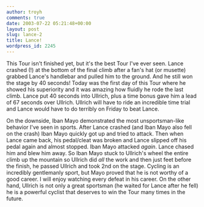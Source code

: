 ```yaml
---
author: troyh
comments: true
date: 2003-07-22 05:21:48+00:00
layout: post
slug: lance-2
title: Lance!
wordpress_id: 2245
---
```


This Tour isn't finished yet, but it's the best Tour I've ever seen. Lance crashed (!) at the bottom of the final climb after a fan's hat (or musette) grabbed Lance's handlebar and pulled him to the ground. And he still won the stage by 40 seconds! Today was the first day of this Tour where he showed his superiority and it was amazing how fluidly he rode the last climb. Lance put 40 seconds into Ullrich, plus a time bonus gave him a lead of 67 seconds over Ullrich. Ullrich will have to ride an incredible time trial and Lance would have to do terribly on Friday to beat Lance.

On the downside, Iban Mayo demonstrated the most unsportsman-like behavior I've seen in sports. After Lance crashed (and Iban Mayo also fell on the crash) Iban Mayo quickly got up and tried to attack. Then when Lance came back, his pedal/cleat was broken and Lance slipped off his pedal again and almost stopped. Iban Mayo attacked _again_. Lance chased him and blew him away. So Iban Mayo stuck to Ullrich's wheel the entire climb up the mountain so Ullrich did _all_ the work and then just feet before the finish, he passed Ullrich and took 2nd on the stage. Cycling is an incredibly gentlemanly sport, but Mayo proved that he is not worthy of a good career. I will enjoy watching every defeat in his career. On the other hand, Ullrich is not only a great sportsman (he waited for Lance after he fell) he is a powerful cyclist that deserves to win the Tour many times in  the future.
